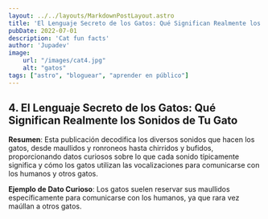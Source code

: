 ```yaml
---
layout: ../../layouts/MarkdownPostLayout.astro
title: 'El Lenguaje Secreto de los Gatos: Qué Significan Realmente los Sonidos de Tu Gato'
pubDate: 2022-07-01
description: 'Cat fun facts'
author: 'Jupadev'
image:
    url: "/images/cat4.jpg"
    alt: "gatos"
tags: ["astro", "bloguear", "aprender en público"]
---
```


## 4. **El Lenguaje Secreto de los Gatos: Qué Significan Realmente los Sonidos de Tu Gato**

**Resumen**: Esta publicación decodifica los diversos sonidos que hacen los gatos, desde maullidos y ronroneos hasta chirridos y bufidos, proporcionando datos curiosos sobre lo que cada sonido típicamente significa y cómo los gatos utilizan las vocalizaciones para comunicarse con los humanos y otros gatos.

**Ejemplo de Dato Curioso**: Los gatos suelen reservar sus maullidos específicamente para comunicarse con los humanos, ya que rara vez maúllan a otros gatos.
